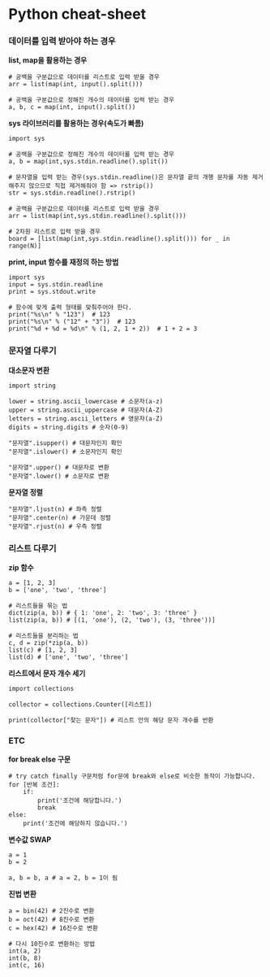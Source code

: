 # Python cheat-sheet

### 데이터를 입력 받아야 하는 경우

**list, map을 활용하는 경우**

```
# 공백을 구분값으로 데이터를 리스트로 입력 받을 경우
arr = list(map(int, input().split()))

# 공백을 구분값으로 정해진 개수의 데이터를 입력 받는 경우
a, b, c = map(int, input().split())
```

**sys 라이브러리를 활용하는 경우(속도가 빠름)**

```
import sys

# 공백을 구분값으로 정해진 개수의 데이터를 입력 받는 경우
a, b = map(int,sys.stdin.readline().split())

# 문자열을 입력 받는 경우(sys.stdin.readline()은 문자열 끝의 개행 문자를 자동 제거해주지 않으므로 직접 제거해줘야 함 => rstrip())
str = sys.stdin.readline().rstrip()

# 공백을 구분값으로 데이터를 리스트로 입력 받을 경우
arr = list(map(int,sys.stdin.readline().split()))

# 2차원 리스트로 입력 받을 경우
board = [list(map(int,sys.stdin.readline().split())) for _ in range(N)]
```

**print, input 함수를 재정의 하는 방법**

```
import sys
input = sys.stdin.readline
print = sys.stdout.write

# 함수에 맞게 출력 형태를 맞춰주어야 한다.
print("%s\n" % "123")  # 123
print("%s\n" % ("12" + "3"))  # 123
print("%d + %d = %d\n" % (1, 2, 1 + 2))  # 1 + 2 = 3
```

### 문자열 다루기

**대소문자 변환**

```
import string

lower = string.ascii_lowercase # 소문자(a-z)
upper = string.ascii_uppercase # 대문자(A-Z)
letters = string.ascii_letters # 영문자(a-Z)
digits = string.digits # 숫자(0-9)

"문자열".isupper() # 대문자인지 확인
"문자열".islower() # 소문자인지 확인

"문자열".upper() # 대문자로 변환
"문자열".lower() # 소문자로 변환
```

**문자열 정렬**

```
"문자열".ljust(n) # 좌측 정렬
"문자열".center(n) # 가운데 정렬
"문자열".rjust(n) # 우측 정렬
```

### 리스트 다루기

**zip 함수**

```
a = [1, 2, 3]
b = ['one', 'two', 'three']

# 리스트들을 묶는 법
dict(zip(a, b)) # { 1: 'one', 2: 'two', 3: 'three' }
list(zip(a, b)) # [(1, 'one'), (2, 'two'), (3, 'three'))]

# 리스트들을 분리하는 법
c, d = zip(*zip(a, b))
list(c) # [1, 2, 3]
list(d) # ['one', 'two', 'three']
```

**리스트에서 문자 개수 세기**

```
import collections

collector = collections.Counter([리스트])

print(collector["찾는 문자"]) # 리스트 안의 해당 문자 개수를 반환
```

### ETC

**for break else 구문**

```
# try catch finally 구문처럼 for문에 break와 else로 비슷한 동작이 가능합니다.
for [반복 조건]:
    if:
        print('조건에 해당합니다.')
        break
else:
    print('조건에 해당하지 않습니다.')
```

**변수값 SWAP**

```
a = 1
b = 2

a, b = b, a # a = 2, b = 1이 됨
```

**진법 변환**

```
a = bin(42) # 2진수로 변환
b = oct(42) # 8진수로 변환
c = hex(42) # 16진수로 변환

# 다시 10진수로 변환하는 방법
int(a, 2)
int(b, 8)
int(c, 16)
```
